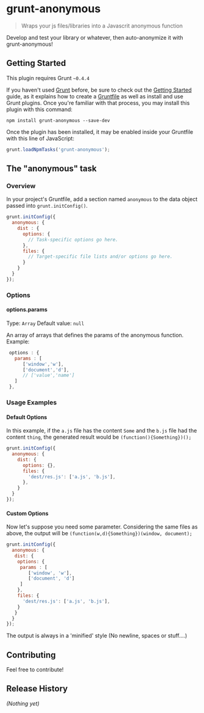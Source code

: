 # grunt-anonymous

> Wraps your js files/libraries into a Javascrit anonymous function

Develop and test your library or whatever, then auto-anonymize it with grunt-anonymous!

## Getting Started
This plugin requires Grunt `~0.4.4`

If you haven't used [Grunt](http://gruntjs.com/) before, be sure to check out the [Getting Started](http://gruntjs.com/getting-started) guide, as it explains how to create a [Gruntfile](http://gruntjs.com/sample-gruntfile) as well as install and use Grunt plugins. Once you're familiar with that process, you may install this plugin with this command:

```shell
npm install grunt-anonymous --save-dev
```

Once the plugin has been installed, it may be enabled inside your Gruntfile with this line of JavaScript:

```js
grunt.loadNpmTasks('grunt-anonymous');
```

## The "anonymous" task

### Overview
In your project's Gruntfile, add a section named `anonymous` to the data object passed into `grunt.initConfig()`.

```js
grunt.initConfig({
  anonymous: {
    dist : {
      options: {
        // Task-specific options go here.
      },
      files: {
        // Target-specific file lists and/or options go here.
      }
    }
  }
});
```

### Options

#### options.params
Type: `Array`
Default value: `null`

An array of arrays that defines the params of the anonymous function.
Example:
```js
 options : {
   params : [
      ['window','w'],
      ['document','d'],
      // ['value','name']
   ]
 },
```

### Usage Examples

#### Default Options
In this example, if the `a.js` file has the content `Some` and the `b.js` file had the content `thing`, the generated result would be `(function(){Something})();`

```js
grunt.initConfig({
  anonymous: {
    dist: {
      options: {},
      files: {
        'dest/res.js': ['a.js', 'b.js'],
      },
    }
  }
});
```

#### Custom Options
Now let's suppose you need some parameter. Considering the same files  as above, the output will be  `(function(w,d){Something})(window, document);` 

```js
grunt.initConfig({
  anonymous: {
   dist: {
    options: {
     params : [
        ['window', 'w'],
        ['document', 'd']
     ]
    },
    files: {
      'dest/res.js': ['a.js', 'b.js'],
    }
   }
  }
});
```

The output is always in a 'minified' style (No newline, spaces or stuff....)

## Contributing
Feel free to contribute!
## Release History
_(Nothing yet)_
